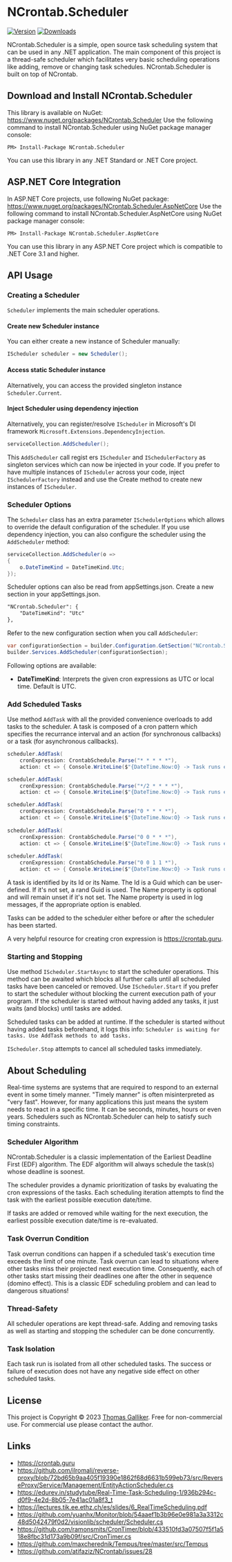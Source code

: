 # NCrontab.Scheduler
[![Version](https://img.shields.io/nuget/v/NCrontab.Scheduler.svg)](https://www.nuget.org/packages/NCrontab.Scheduler)  [![Downloads](https://img.shields.io/nuget/dt/NCrontab.Scheduler.svg)](https://www.nuget.org/packages/NCrontab.Scheduler)

NCrontab.Scheduler is a simple, open source task scheduling system that can be used in any .NET application.
The main component of this project is a thread-safe scheduler which facilitates very basic scheduling operations like adding, remove or changing task schedules.
NCrontab.Scheduler is built on top of NCrontab.

## Download and Install NCrontab.Scheduler
This library is available on NuGet: https://www.nuget.org/packages/NCrontab.Scheduler
Use the following command to install NCrontab.Scheduler using NuGet package manager console:

    PM> Install-Package NCrontab.Scheduler

You can use this library in any .NET Standard or .NET Core project.

## ASP.NET Core Integration
In ASP.NET Core projects, use following NuGet package: https://www.nuget.org/packages/NCrontab.Scheduler.AspNetCore
Use the following command to install NCrontab.Scheduler.AspNetCore using NuGet package manager console:

    PM> Install-Package NCrontab.Scheduler.AspNetCore

You can use this library in any ASP.NET Core project which is compatible to .NET Core 3.1 and higher.

## API Usage
### Creating a Scheduler
`Scheduler` implements the main scheduler operations.

#### Create new Scheduler instance
You can either create a new instance of Scheduler manually:
```C#
IScheduler scheduler = new Scheduler();
```

#### Access static Scheduler instance
Alternatively, you can access the provided singleton instance `Scheduler.Current`.

#### Inject Scheduler using dependency injection
Alternatively, you can register/resolve `IScheduler` in Microsoft's DI framework `Microsoft.Extensions.DependencyInjection`.
```C#
serviceCollection.AddScheduler();
```

This `AddScheduler` call regist
ers `IScheduler` and `ISchedulerFactory` as singleton services which can now be injected in your code.
If you prefer to have multiple instances of `IScheduler` across your code, inject `ISchedulerFactory` instead and use the Create method to create new instances of `IScheduler`.

### Scheduler Options
The `Scheduler` class has an extra parameter `ISchedulerOptions` which allows to override the default configuration of the scheduler.
If you use dependency injection, you can also configure the scheduler using the `AddScheduler` method:
```C#
serviceCollection.AddScheduler(o =>
{
    o.DateTimeKind = DateTimeKind.Utc;
});
```

Scheduler options can also be read from appSettings.json. Create a new section in your appSettings.json.
```XML
"NCrontab.Scheduler": {
    "DateTimeKind": "Utc"
},
```
Refer to the new configuration section when you call `AddScheduler`:
```C#
var configurationSection = builder.Configuration.GetSection("NCrontab.Scheduler");
builder.Services.AddScheduler(configurationSection);
```

Following options are available:
- **DateTimeKind**: Interprets the given cron expressions as UTC or local time. Default is UTC.

### Add Scheduled Tasks
Use method `AddTask` with all the provided convenience overloads to add tasks to the scheduler.
A task is composed of a cron pattern which specifies the recurrance interval and an action (for synchronous callbacks) or a task (for asynchronous callbacks).

```C#
scheduler.AddTask(
    cronExpression: CrontabSchedule.Parse("* * * * *"),
    action: ct => { Console.WriteLine($"{DateTime.Now:O} -> Task runs every minutes"); });

scheduler.AddTask(
    cronExpression: CrontabSchedule.Parse("*/2 * * * *"),
    action: ct => { Console.WriteLine($"{DateTime.Now:O} -> Task runs every second minute"); });

scheduler.AddTask(
    cronExpression: CrontabSchedule.Parse("0 * * * *"),
    action: ct => { Console.WriteLine($"{DateTime.Now:O} -> Task runs every hour"); });
            
scheduler.AddTask(
    cronExpression: CrontabSchedule.Parse("0 0 * * *"),
    action: ct => { Console.WriteLine($"{DateTime.Now:O} -> Task runs every day at midnight"); });
            
scheduler.AddTask(
    cronExpression: CrontabSchedule.Parse("0 0 1 1 *"),
    action: ct => { Console.WriteLine($"{DateTime.Now:O} -> Task runs on Januar 1 every year"); });    
```

A task is identified by its Id or its Name. The Id is a Guid which can be user-defined. If it's not set, a rand Guid is used. The Name property is optional and will remain unset if it's not set. The Name property is used in log messages, if the appropriate option is enabled. 

Tasks can be added to the scheduler either before or after the scheduler has been started.

A very helpful resource for creating cron expression is https://crontab.guru.

### Starting and Stopping
Use method `IScheduler.StartAsync` to start the scheduler operations.
This method can be awaited which blocks all further calls until all scheduled tasks have been canceled or removed.
Use `IScheduler.Start` if you prefer to start the scheduler without blocking the current execution path of your program.
If the scheduler is started without having added any tasks, it just waits (and blocks) until tasks are added.

Scheduled tasks can be added at runtime. If the scheduler is started without having added tasks beforehand, it logs this info: `Scheduler is waiting for tasks. Use AddTask methods to add tasks.`

`IScheduler.Stop` attempts to cancel all scheduled tasks immediately.

## About Scheduling
Real-time systems are systems that are required to respond to an external event in some timely manner.
"Timely manner" is often misinterpreted as "very fast".
However, for many applications this just means the system needs to react in a specific time. It can be seconds, minutes, hours or even years.
Schedulers such as NCrontab.Scheduler can help to satisfy such timing constraints. 

### Scheduler Algorithm
NCrontab.Scheduler is a classic implementation of the Earliest Deadline First (EDF) algorithm.
The EDF algorithm will always schedule the task(s) whose deadline is soonest.

The scheduler provides a dynamic prioritization of tasks by evaluating the cron expressions of the tasks.
Each scheduling iteration attempts to find the task with the earliest possible execution date/time.

If tasks are added or removed while waiting for the next execution, the earliest possible execution date/time is re-evaluated.

### Task Overrun Condition
Task overrun conditions can happen if a scheduled task's execution time exceeds the limit of one minute.
Task overrun can lead to situations where other tasks miss their projected next execution time.
Consequently, each of other tasks start missing their deadlines one after the other in sequence (domino effect). This is a classic EDF scheduling problem and can lead to dangerous situations!

### Thread-Safety
All scheduler operations are kept thread-safe. Adding and removing tasks as well as starting and stopping the scheduler can be done concurrently.

### Task Isolation
Each task run is isolated from all other scheduled tasks. The success or failure of execution does not have any negative side effect on other scheduled tasks.

## License
This project is Copyright &copy; 2023 [Thomas Galliker](https://ch.linkedin.com/in/thomasgalliker). Free for non-commercial use. For commercial use please contact the author.

## Links
- https://crontab.guru
- https://github.com/ilromali/reverse-proxy/blob/72bd65b9aa405f19390e1862f68d6631b599eb73/src/ReverseProxy/Service/Management/EntityActionScheduler.cs
- https://edurev.in/studytube/Real-Time-Task-Scheduling-1/936b294c-d0f9-4e2d-8b05-7e41ac01a8f3_t
- https://lectures.tik.ee.ethz.ch/es/slides/6_RealTimeScheduling.pdf
- https://github.com/yuanhx/Monitor/blob/54aaef1b3b96e0e981a3a3312c48d5042479f0d2/visionlib/scheduler/Scheduler.cs
- https://github.com/ramonsmits/CronTimer/blob/433510fd3a07507f5f1a518e8fbc31d173a9b09f/src/CronTimer.cs
- https://github.com/maxcherednik/Tempus/tree/master/src/Tempus
- https://github.com/atifaziz/NCrontab/issues/28
